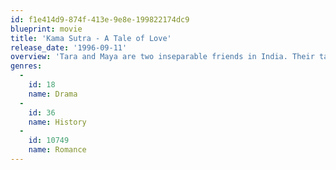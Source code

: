 ```yaml
---
id: f1e414d9-874f-413e-9e8e-199822174dc9
blueprint: movie
title: 'Kama Sutra - A Tale of Love'
release_date: '1996-09-11'
overview: 'Tara and Maya are two inseparable friends in India. Their tastes, habits, and hobbies are the same. Years later, the two have matured, but have maintained their friendship. Tara gets married to the local prince, Raj Singh, who soon succeeds the throne as the sole heir. After the marriage, Raj gets bored of Tara and starts seeking another female to satisfy his sexual needs. He notices Maya and is instantly attracted to her. He has her included as one of his courtesans, and is intimate with her. Watch what happens when Tara finds out and the extent she will go to keep her marriage intact.'
genres:
  -
    id: 18
    name: Drama
  -
    id: 36
    name: History
  -
    id: 10749
    name: Romance
---
```

